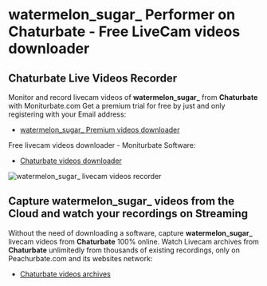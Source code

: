 # watermelon_sugar_ Performer on Chaturbate - Free LiveCam videos downloader

## Chaturbate Live Videos Recorder

Monitor and record livecam videos of **watermelon_sugar_** from **Chaturbate** with Moniturbate.com
Get a premium trial for free by just and only registering with your Email address:
* [watermelon_sugar_ Premium videos downloader](https://moniturbate.com/request-demo-licence-key.html)

Free livecam videos downloader - Moniturbate Software:
* [Chaturbate videos downloader](https://moniturbate.com/moniturbate-download-software.html)

![watermelon_sugar_ livecam videos recorder](https://peachurnet.com/templates/moniturbate-software.png)


## Capture watermelon_sugar_ videos from the Cloud and watch your recordings on Streaming

Without the need of downloading a software, capture **watermelon_sugar_** livecam videos from **Chaturbate** 100% online.
Watch Livecam archives from **Chaturbate** unlimitedly from thousands of existing recordings, only on Peachurbate.com and its websites network:
* [Chaturbate videos archives](https://peachurnet.com/)